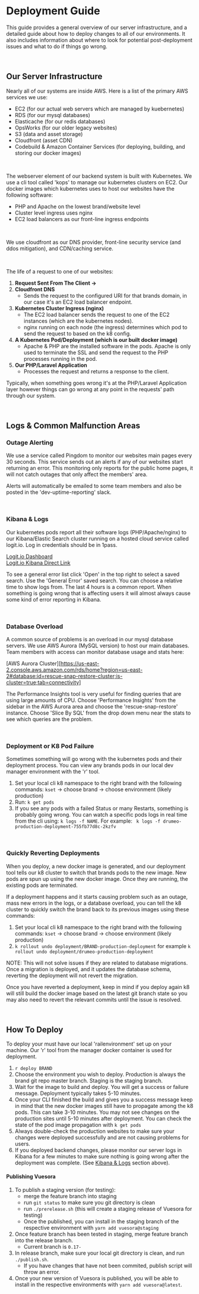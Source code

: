 # Deployment Guide

This guide provides a general overview of our server infrastructure, and a detailed guide about how to deploy changes 
to all of our environments. It also includes information about where to look for potential post-deployment 
issues and what to do if things go wrong.

<br>

## Our Server Infrastructure

Nearly all of our systems are inside AWS. Here is a list of the primary AWS services we use:
- EC2 (for our actual web servers which are managed by kuebernetes)
- RDS (for our mysql databases)
- Elasticache (for our redis databases)
- OpsWorks (for our older legacy websites)
- S3 (data and asset storage)
- Cloudfront (asset CDN)
- Codebuild & Amazon Container Services (for deploying, building, and storing our docker images)

<br>
  
The webserver element of our backend system is built with Kubernetes. We use a cli tool called 'kops' to manage our 
kubernetes clusters on EC2.
Our docker images which kubernetes uses to host our websites have the following software:
- PHP and Apache on the lowest brand/website level
- Cluster level ingress uses nginx
- EC2 load balancers as our front-line ingress endpoints

<br>

We use cloudfront as our DNS provider, front-line security service (and ddos mitigation), and CDN/caching service.

<br>

The life of a request to one of our websites:

1. **Request Sent From The Client ->** 
1. **Cloudfront DNS**
   - Sends the request to the configured URI for that brands domain, in our case it's an EC2 load balancer endpoint.
1. **Kubernetes Cluster Ingress (nginx)**
   - The EC2 load balancer sends the request to one of the EC2 instances (which are the kubernetes nodes).
   - nginx running on each node (the ingress) determines which pod to send the request to based on the k8 config.
1. **A Kubernetes Pod/Deployment (which is our built docker image)**
   - Apache & PHP are the installed software in the pods. Apache is only used to terminate the SSL and 
     send the request to the PHP processes running in the pod.
1. **Our PHP/Laravel Application**
   - Processes the request and returns a response to the client.
    
Typically, when something goes wrong it's at the PHP/Laravel Application layer however things can go wrong at any point
in the requests' path through our system.

<br>

## Logs & Common Malfunction Areas

### Outage Alerting
We use a service called Pingdom to monitor our websites main pages every 30 seconds. This service sends out an alerts if
any of our websites start returning an error. This monitoring only reports for the public home pages, it will not catch
outages that only affect the members' area.  

Alerts will automatically be emailed to some team members and also be posted in the 'dev-uptime-reporting' slack.

<br>

### Kibana & Logs
Our kubernetes pods report all their software logs (PHP/Apache/nginx) to our Kibana/Elastic Search cluster running 
on a hosted cloud service called logit.io. Log in credentials should be in 1pass.

[Logit.io Dashboard](https://dashboard.logit.io/a/f60c21b4-781c-4c1a-ac70-1c906af3ad55)  
[Logit.io Kibana Direct Link](https://dashboard.logit.io/a/f60c21b4-781c-4c1a-ac70-1c906af3ad55/s/993f2ebf-75ae-490c-9bd4-c0ebd7141b8f/kibana/access)

To see a general error list click 'Open' in the top right to select a saved search. Use the 'General Error' saved search.
You can choose a relative time to show logs from. The last 4 hours is a common report. When something is going wrong 
that is affecting users it will almost always cause some kind of error reporting in Kibana.

<br>

### Database Overload
A common source of problems is an overload in our mysql database servers. We use AWS Aurora (MySQL version) to host 
our main databases. Team members with access can monitor database usage and stats here:

[AWS Aurora Cluster][https://us-east-2.console.aws.amazon.com/rds/home?region=us-east-2#database:id=rescue-snap-restore-cluster;is-cluster=true;tab=connectivity]

The Performance Insights tool is very useful for finding queries that are using large amounts of CPU. Choose 
'Performance Insights' from the sidebar in the AWS Aurora area and choose the 'rescue-snap-restore' instance. Choose 
'Slice By SQL' from the drop down menu near the stats to see which queries are the problem.

<br>

### Deployment or K8 Pod Failure
Sometimes something will go wrong with the kubernetes pods and their deployment process. You can view any brands pods
in our local dev manager environment with the 'r' tool.

1. Set your local cli k8 namespace to the right brand with the following commands: ```kset``` -> choose brand -> choose environment (likely production)
2. Run: ```k get pods```
3. If you see any pods with a failed Status or many Restarts, something is probably going wrong. You can watch a 
   specific pods logs in real time from the cli using: ```k logs -f NAME```. For example: 
   ``` k logs -f drumeo-production-deployment-755fb77d8c-2kzfv```

<br>

### Quickly Reverting Deployments
When you deploy, a new docker image is generated, and our deployment tool tells our k8 cluster to switch that brands 
pods to the new image. 
New pods are spun up using the new docker image. Once they are running, the existing pods are terminated.  

If a deployment happens and it starts causing problem such as an outage, mass new errors in the logs, or a database 
overload, you can tell the k8 cluster to quickly switch the brand back to its previous images using these commands:

1. Set your local cli k8 namespace to the right brand with the following commands: ```kset``` -> choose brand -> choose environment (likely production)
2. ```k rollout undo deployment/BRAND-production-deployment``` 
   for example ```k rollout undo deployment/drumeo-production-deployment```
   
NOTE: This will not solve issues if they are related to database migrations. Once a migration is deployed, 
and it updates the database schema, reverting the deployment will not revert the migration.  

Once you have reverted a deployment, keep in mind if you deploy again k8 will still build the docker image based on 
the latest git branch state so you may also need to revert the relevant commits until the issue is resolved.

<br>

## How To Deploy
To deploy your must have our local 'railenvironment' set up on your machine. Our 'r' tool from the manager docker 
container is used for deployment.

1. ```r deploy BRAND```
2. Choose the environment you wish to deploy. Production is always the brand git repo master branch. 
   Staging is the staging branch.
3. Wait for the image to build and deploy. You will get a success or failure message. 
   Deployment typically takes 5-10 minutes.
4. Once your CLI finished the build and gives you a success message keep in mind that the new docker images still have 
   to propagate among the k8 pods. This can take 3-10 minutes. You may not see changes on the production sites until
   5-10 minutes after deployment. You can check the state of the pod image propagation with ```k get pods```
5. Always double-check the production websites to make sure your changes were deployed successfully and are not causing
   problems for users.
6. If you deployed backend changes, please monitor our server logs in Kibana for a few minutes to make sure nothing
   is going wrong after the deployment was complete. (See [Kibana & Logs](#kibana--logs) section above).

#### Publishing Vuesora
1. To publish a staging version (for testing): 
    - merge the feature branch into staging
    - run `git status` to make sure you git directory is clean
    - run `./prerelease.sh` (this will create a staging release of Vuesora for testing)
    - Once the published, you can install in the staging branch of the respective environment with `yarn add vuesora@staging`
3. Once feature branch has been tested in staging, merge feature branch into the release branch.
    - Current branch is `0.17-`
4. In release branch, make sure your local git directory is clean, and run `./publish.sh`.
    - If you have changes that have not been commited, publish script will throw an error.
5. Once your new version of Vuesora is published, you will be able to install in the respective environments with `yarn add vuesora@latest`.
